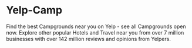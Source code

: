 # Yelp-Camp
Find the best Campgrounds near you on Yelp - see all Campgrounds open now. Explore other popular Hotels and Travel near you from over 7 million businesses with over 142 million reviews and opinions from Yelpers.
